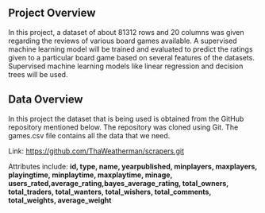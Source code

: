 ## Project Overview
In this project, a dataset of about 81312 rows and 20 columns was given regarding the reviews of various board games available. A supervised machine learning model 
will be trained and evaluated to predict the ratings given to a particular board game based on several features of the datasets. Supervised machine learning models like
linear regression and decision trees will be used.

## Data Overview
In this project the dataset that is being used is obtained from the GitHub repository mentioned below. The repository was cloned using Git. The games.csv file contains all
the data that we need.

Link: https://github.com/ThaWeatherman/scrapers.git

Attributes include: **id, type, name, yearpublished, minplayers, maxplayers, playingtime, minplaytime, maxplaytime, minage, users_rated,average_rating,bayes_average_rating,
total_owners, total_traders, total_wanters, total_wishers, total_comments, total_weights, average_weight**










